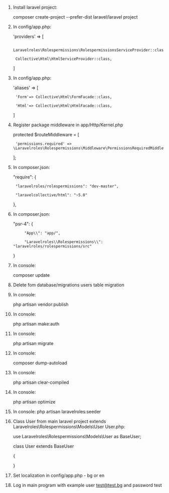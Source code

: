 1. Install laravel project:

	composer create-project --prefer-dist laravel/laravel project

2. In config/app.php:


	'providers' => [

		Laravelroles\Rolespermissions\RolespermissionsServiceProvider::class,

		Collective\Html\HtmlServiceProvider::class,
	]
        
3. In config/app.php:

	'aliases' => [

		'Form'=> Collective\Html\FormFacade::class,

		'Html'=> Collective\Html\HtmlFacade::class,

	]
   
4. Register package middleware in app/Http/Kernel.php
    
	protected $routeMiddleware = [

		'permissions.required' => \Laravelroles\Rolespermissions\Middleware\PermissionsRequiredMiddleware::class,

	];
			    
	    
		    
5. In composer.json:

	"require": {

		"laravelroles/rolespermissions": "dev-master",

		"laravelcollective/html": "~5.0"

	},

    
6. In composer.json:

	 "psr-4": {

		    "App\\": "app/",

		    "Laravelroles\\Rolespermissions\\": "laravelroles/rolespermissions/src"

	}
	
7. In console:

	composer update

8. Delete fom database/migrations users table migration

9. In console:

	php artisan vendor:publish

10. In console: 

	php artisan make:auth

11. In console:

	php artisan migrate

12. In console:

	composer dump-autoload

13. In console:

	php artisan clear-compiled

14. In console:

	php artisan optimize	   

15. In console:
	php artisan laravelroles:seeder


16. Class User from main laravel project  extends Laravelroles\Rolespermissions\Models\User
User.php:

	use Laravelroles\Rolespermissions\Models\User as BaseUser;


	class User extends BaseUser

	{


	}
17. Set localization in config/app.php - bg or en
    
18. Log in main program with example user test@test.bg and password test
